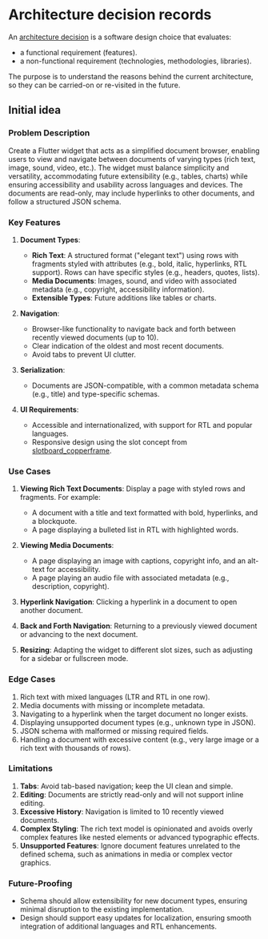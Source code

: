 # Architecture decision records

An [architecture
decision](https://cloud.google.com/architecture/architecture-decision-records)
is a software design choice that evaluates:

-   a functional requirement (features).
-   a non-functional requirement (technologies, methodologies, libraries).

The purpose is to understand the reasons behind the current architecture, so
they can be carried-on or re-visited in the future.

## Initial idea

### Problem Description

Create a Flutter widget that acts as a simplified document browser, enabling
users to view and navigate between documents of varying types (rich text,
image, sound, video, etc.). The widget must balance simplicity and
versatility, accommodating future extensibility (e.g., tables, charts) while
ensuring accessibility and usability across languages and devices. The
documents are read-only, may include hyperlinks to other documents, and
follow a structured JSON schema.

### Key Features

1.  **Document Types**:

    -   **Rich Text**: A structured format ("elegant text") using rows with
        fragments styled with attributes (e.g., bold, italic, hyperlinks, RTL
        support). Rows can have specific styles (e.g., headers, quotes, lists).
    -   **Media Documents**: Images, sound, and video with associated metadata
        (e.g., copyright, accessibility information).
    -   **Extensible Types**: Future additions like tables or charts.

2.  **Navigation**:

    -   Browser-like functionality to navigate back and forth between recently
        viewed documents (up to 10).
    -   Clear indication of the oldest and most recent documents.
    -   Avoid tabs to prevent UI clutter.

3.  **Serialization**:

    -   Documents are JSON-compatible, with a common metadata schema (e.g.,
        title) and type-specific schemas.

4.  **UI Requirements**:
    -   Accessible and internationalized, with support for RTL and popular
        languages.
    -   Responsive design using the slot concept from
        [slotboard\_copperframe](https://github.com/flarebyte/slotboard_copperframe).

### Use Cases

1.  **Viewing Rich Text Documents**: Display a page with styled rows and
    fragments. For example:

    -   A document with a title and text formatted with bold, hyperlinks, and a
        blockquote.
    -   A page displaying a bulleted list in RTL with highlighted words.

2.  **Viewing Media Documents**:

    -   A page displaying an image with captions, copyright info, and an
        alt-text for accessibility.
    -   A page playing an audio file with associated metadata (e.g.,
        description, copyright).

3.  **Hyperlink Navigation**: Clicking a hyperlink in a document to open
    another document.

4.  **Back and Forth Navigation**: Returning to a previously viewed document
    or advancing to the next document.

5.  **Resizing**: Adapting the widget to different slot sizes, such as
    adjusting for a sidebar or fullscreen mode.

### Edge Cases

1.  Rich text with mixed languages (LTR and RTL in one row).
2.  Media documents with missing or incomplete metadata.
3.  Navigating to a hyperlink when the target document no longer exists.
4.  Displaying unsupported document types (e.g., unknown type in JSON).
5.  JSON schema with malformed or missing required fields.
6.  Handling a document with excessive content (e.g., very large image or a
    rich text with thousands of rows).

### Limitations

1.  **Tabs**: Avoid tab-based navigation; keep the UI clean and simple.
2.  **Editing**: Documents are strictly read-only and will not support inline
    editing.
3.  **Excessive History**: Navigation is limited to 10 recently viewed
    documents.
4.  **Complex Styling**: The rich text model is opinionated and avoids overly
    complex features like nested elements or advanced typographic effects.
5.  **Unsupported Features**: Ignore document features unrelated to the
    defined schema, such as animations in media or complex vector graphics.

### Future-Proofing

-   Schema should allow extensibility for new document types, ensuring
    minimal disruption to the existing implementation.
-   Design should support easy updates for localization, ensuring smooth
    integration of additional languages and RTL enhancements.
